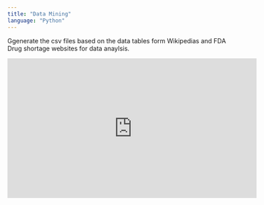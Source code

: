 ```yaml
---
title: "Data Mining"
language: "Python"
---
```


Ggenerate the csv files based on the data tables form Wikipedias and FDA Drug shortage websites for data anaylsis.

<iframe width="560" height="315" src="https://www.youtube.com/embed/4SZl1r2O_bY" frameborder="0" allowfullscreen></iframe>
